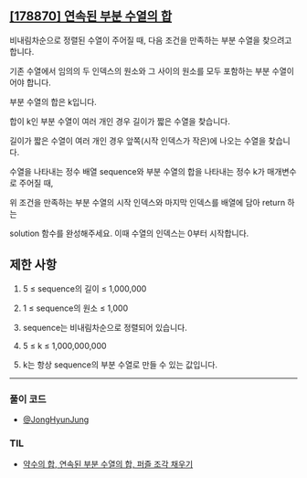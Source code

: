 ## [[178870] 연속된 부분 수열의 합](https://school.programmers.co.kr/learn/courses/30/lessons/178870)

비내림차순으로 정렬된 수열이 주어질 때, 다음 조건을 만족하는 부분 수열을 찾으려고 합니다.

기존 수열에서 임의의 두 인덱스의 원소와 그 사이의 원소를 모두 포함하는 부분 수열이어야 합니다.

부분 수열의 합은 k입니다.

합이 k인 부분 수열이 여러 개인 경우 길이가 짧은 수열을 찾습니다.

길이가 짧은 수열이 여러 개인 경우 앞쪽(시작 인덱스가 작은)에 나오는 수열을 찾습니다.

수열을 나타내는 정수 배열 sequence와 부분 수열의 합을 나타내는 정수 k가 매개변수로 주어질 때,

위 조건을 만족하는 부분 수열의 시작 인덱스와 마지막 인덱스를 배열에 담아 return 하는

solution 함수를 완성해주세요. 이때 수열의 인덱스는 0부터 시작합니다.

## 제한 사항

1. 5 ≤ sequence의 길이 ≤ 1,000,000

2. 1 ≤ sequence의 원소 ≤ 1,000

3. sequence는 비내림차순으로 정렬되어 있습니다.

4. 5 ≤ k ≤ 1,000,000,000

5. k는 항상 sequence의 부분 수열로 만들 수 있는 값입니다.

***

### 풀이 코드

- [@JongHyunJung](https://github.com/viaunixue/algorithm-study/blob/main/Programmers/178870/jjh.py)

### TIL

* [약수의 합, 연속된 부분 수열의 합, 퍼즐 조각 채우기](https://almond0115.tistory.com/entry/programmers-약수의-합-연속된-부분-수열의-합-퍼즐-조각-채우기)
